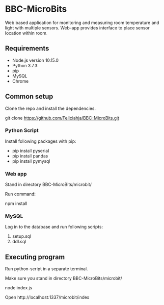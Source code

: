 # BBC-MicroBits
Web based application for monitoring and measuring room temperature and light with multiple sensors. Web-app provides interface to place sensor location within room.

## Requirements

- Node.js version 10.15.0
- Python 3.7.3
- pip
- MySQL
- Chrome


## Common setup

Clone the repo and install the dependencies.

git clone https://github.com/Feliciahja/BBC-MicroBits.git

### Python Script

Install following packages with pip:

- pip install pyserial
- pip install pandas
- pip install pymysql

### Web app

Stand in directory BBC-MicroBits/microbit/

Run command:

npm install

### MySQL

Log in to the database and run following scripts:
1. setup.sql
2. ddl.sql

## Executing program

Run python-script in a separate terminal.

Make sure you stand in directory BBC-MicroBits/microbit/

node index.js

Open http://localhost:1337/microbit/index

